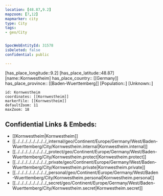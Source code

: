 ```yaml
---
location: [48.87,9.2] 
mapzoom: [7,12] 
mapmarker: city 
type: City
tags:
- geo/City


SpocWebEntityId: 31578
isDeleted: false
confidential: public

---
```

[has_place_longitude::9.2] 
[has_place_latitude::48.87] 
[name::Kornwestheim] 
has_place_country:: [[Germany]]  
has_place_province:: [[Baden-Wuerttemberg]] 
[Population::] 
[Unknown::] 


```leaflet
id: Kornwestheim
coordinates: [[Kornwestheim]] 
markerFile: [[Kornwestheim]] 
defaultZoom: 11 
maxZoom: 18
```


## Confidential Links & Embeds: 
- [[Kornwestheim|Kornwestheim]]  
- [[../../../../../../../../_internal/geo/Continent/Europe/Germany/West/Baden-Wuerttemberg/City/Kornwestheim.internal|Kornwestheim.internal]] 
- [[../../../../../../../../_protect/geo/Continent/Europe/Germany/West/Baden-Wuerttemberg/City/Kornwestheim.protect|Kornwestheim.protect]] 
- [[../../../../../../../../_private/geo/Continent/Europe/Germany/West/Baden-Wuerttemberg/City/Kornwestheim.private|Kornwestheim.private]] 
- [[../../../../../../../../_personal/geo/Continent/Europe/Germany/West/Baden-Wuerttemberg/City/Kornwestheim.personal|Kornwestheim.personal]] 
- [[../../../../../../../../_secret/geo/Continent/Europe/Germany/West/Baden-Wuerttemberg/City/Kornwestheim.secret|Kornwestheim.secret]] 
